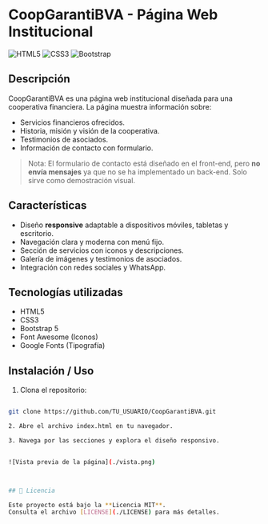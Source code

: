 # CoopGarantiBVA - Página Web Institucional

![HTML5](https://img.shields.io/badge/HTML5-%23E34F26?logo=html5&logoColor=white)
![CSS3](https://img.shields.io/badge/CSS3-%231572B6?logo=css3&logoColor=white)
![Bootstrap](https://img.shields.io/badge/Bootstrap-%23563D7C?logo=bootstrap&logoColor=white)

## Descripción

CoopGarantiBVA es una página web institucional diseñada para una cooperativa financiera. La página muestra información sobre:

- Servicios financieros ofrecidos.
- Historia, misión y visión de la cooperativa.
- Testimonios de asociados.
- Información de contacto con formulario.

> Nota: El formulario de contacto está diseñado en el front-end, pero **no envía mensajes** ya que no se ha implementado un back-end. Solo sirve como demostración visual.

## Características

- Diseño **responsive** adaptable a dispositivos móviles, tabletas y escritorio.
- Navegación clara y moderna con menú fijo.
- Sección de servicios con iconos y descripciones.
- Galería de imágenes y testimonios de asociados.
- Integración con redes sociales y WhatsApp.

## Tecnologías utilizadas

- HTML5
- CSS3
- Bootstrap 5
- Font Awesome (Iconos)
- Google Fonts (Tipografía)

## Instalación / Uso

1. Clona el repositorio:

```bash

git clone https://github.com/TU_USUARIO/CoopGarantiBVA.git

2. Abre el archivo index.html en tu navegador.

3. Navega por las secciones y explora el diseño responsivo.


![Vista previa de la página](./vista.png)



## 📄 Licencia

Este proyecto está bajo la **Licencia MIT**.  
Consulta el archivo [LICENSE](./LICENSE) para más detalles.  